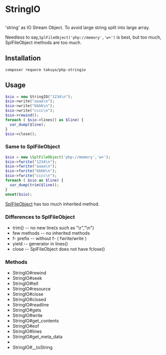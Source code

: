 # StringIO 

![<CircleciTest>](https://circleci.com/gh/takuya/php-stringio.svg?style=svg)

'string' as IO Stream Object. To avoid large string split into large array. 

Needless to say,`SplFileObject('php://memory','w+')` is best, but too much, SplFileObject methods are too much.


## Installation
```
composer requore takuya/php-stringio
```

## Usage
```php
$sio = new StringIO("1234\n");
$sio->write("aaaa\n");
$sio->write("bbbb\n");
$sio->write("cccc\n");
$sio->rewind();
foreach ( $sio->lines() as $line) {
  var_dump($line);
}
$sio->close();
```

### Same to SplFileObject
```php
$sio = new \SplFileObject('php://memory','w+');
$sio->fwrite("1234\n");
$sio->fwrite("aaaa\n");
$sio->fwrite("bbbb\n");
$sio->fwrite("cccc\n");
foreach ( $sio as $line) {
  var_dump(trim($line));
}
unset($sio);
```
[SplFileObject](https://www.php.net/manual/en/class.splfileobject.php) has too much inherited method.

### Differences to SplFileObject

- trim() -- no new line(s such as "\r","\n")
- few methods -- no inherited methods
- f- prefix -- without f-  ( fwrite/write )
- yield  -- generator in lines()
- close -- SplFileObject does not have fclose()

### Methods 

- StringIO#rewind
- StringIO#seek
- StringIO#tell
- StringIO#resource
- StringIO#close
- StringIO#closed
- StringIO#readline
- StringIO#gets
- StringIO#write
- StringIO#get_contents
- StringIO#eof
- StringIO#lines
- StringIO#get_meta_data
- 
- StringIO#__toString





